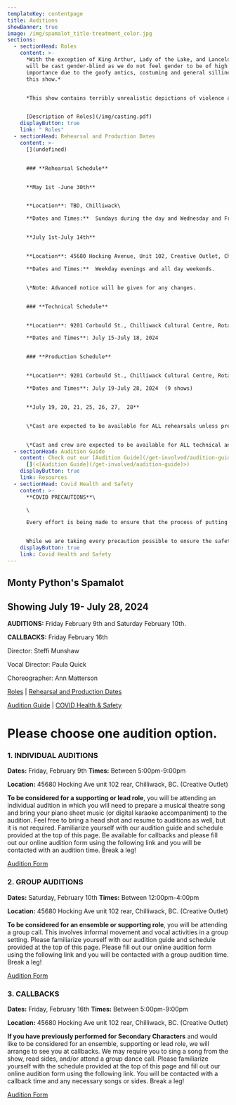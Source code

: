 ```yaml
---
templateKey: contentpage
title: Auditions
showBanner: true
image: /img/spamalot_title-treatment_color.jpg
sections:
  - sectionHead: Roles
    content: >-
      *With the exception of King Arthur, Lady of the Lake, and Lancelot, roles
      will be cast gender-blind as we do not feel gender to be of high
      importance due to the goofy antics, costuming and general silliness of
      this show.*


      *This show contains terribly unrealistic depictions of violence and some inappropriate language.*


      [Description of Roles](/img/casting.pdf)
    displayButton: true
    link: " Roles"
  - sectionHead: Rehearsal and Production Dates
    content: >-
      [](undefined)


      ### **Rehearsal Schedule**


      **May 1st -June 30th** 


      **Location**: TBD, Chilliwack\

      **Dates and Times:**  Sundays during the day and Wednesday and Friday evenings.


      **July 1st-July 14th**


      **Location**: 45680 Hocking Avenue, Unit 102, Creative Outlet, Chilliwack.\

      **Dates and Times:**  Weekday evenings and all day weekends.


      \*Note: Advanced notice will be given for any changes.


      ### **Technical Schedule**


      **Location**: 9201 Corbould St., Chilliwack Cultural Centre, Rotary Hall Theatre, Chilliwack.\

      **Dates and Times**: July 15-July 18, 2024  


      ### **Production Schedule**


      **Location**: 9201 Corbould St., Chilliwack Cultural Centre, Rotary Hall Theatre, Chilliwack.\

      **Dates and Times**: July 19-July 28, 2024  (9 shows)


      **July 19, 20, 21, 25, 26, 27,  28**


      \*Cast are expected to be available for ALL rehearsals unless previously discussed with director.


      \*Cast and crew are expected to be available for ALL technical and production dates.
  - sectionHead: Audition Guide
    content: Check out our [Audition Guide](/get-involved/audition-guide)
      [](<[Audition Guide](/get-involved/audition-guide)>)
    displayButton: true
    link: Resources
  - sectionHead: Covid Health and Safety
    content: >-
      **COVID PRECAUTIONS**\

      \

      Every effort is being made to ensure that the process of putting on *Seussical,* from auditions to performance, will comply with all current safety restrictions as outlined by the BC Ministry of Health and BC Centre for Disease Control. 


      While we are taking every precaution possible to ensure the safety of all cast, crew and audience members, we understand that everyone has different comfort levels around Covid and wish to do our best to accommodate these different comfort levels
    displayButton: true
    link: Covid Health and Safety
---
```

## Monty Python's Spamalot

## Showing July 19- July 28, 2024

**AUDITIONS:**  Friday February 9th and Saturday February 10th.

**CALLBACKS:**  Friday February 16th

Director:  Steffi Munshaw

Vocal Director:  Paula Quick

Choreographer:  Ann Matterson

[Roles](#roles) | [Rehearsal and Production Dates ](<#rehearsal and production dates>)

[Audition Guide](<#audition guide>) | [COVID Health & Safety](#covid%20health%20and%20safety)

# **Please choose one audition option.**

### **1. INDIVIDUAL AUDITIONS**

**Dates:**  Friday, February 9th  **Times:**  Between 5:00pm-9:00pm

**Location:**  45680 Hocking Ave unit 102 rear, Chilliwack, BC.  (Creative Outlet)

**To be considered for a supporting or lead role**, you will be attending an individual audition in which you will need to prepare a musical theatre song and bring your piano sheet music (or digital karaoke accompaniment) to the audition. Feel free to bring a head shot and resume to auditions as well, but it is not required.  Familiarize yourself with our audition guide and schedule provided at the top of this page. Be available for callbacks and please fill out our online audition form using the following link and you will be contacted with an audition time.  Break a leg!

 [Audition Form](https://forms.gle/q5Wy6r4JMA3VNDEL8)

### **2.  GROUP AUDITIONS**

**Dates:**  Saturday, February 10th  **Times:**  Between 12:00pm-4:00pm

**Location:**  45680 Hocking Ave unit 102 rear, Chilliwack, BC.  (Creative Outlet)

**To be considered for an ensemble or supporting role**, you will be attending a group call.  This involves informal movement and vocal activities in a group setting.   Please familiarize yourself with our audition guide and schedule provided at the top of this page.   Please fill out our online audition form using the following link and you will be contacted with a group audition time.  Break a leg!

 [Audition Form](https://forms.gle/q5Wy6r4JMA3VNDEL8)

### **3.  CALLBACKS**

**Dates:**  Friday, February 16th  **Times:**  Between 5:00pm-9:00pm

**Location:**  45680 Hocking Ave unit 102 rear, Chilliwack, BC.  (Creative Outlet)

**If you have previously performed for Secondary Characters** and would like to be considered for an ensemble, supporting or lead role, we will arrange to see you at callbacks. We may require you to sing a song from the show, read sides, and/or attend a group dance call.  Please familiarize yourself with the schedule provided at the top of this page and fill out our online audition form using the following link.  You will be contacted with a callback time and any necessary songs or sides.  Break a leg!

 [Audition Form](https://forms.gle/q5Wy6r4JMA3VNDEL8)